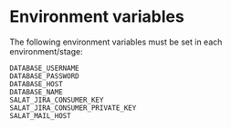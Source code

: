 # Environment variables

The following environment variables must be set in each environment/stage:

```
DATABASE_USERNAME
DATABASE_PASSWORD
DATABASE_HOST
DATABASE_NAME
SALAT_JIRA_CONSUMER_KEY
SALAT_JIRA_CONSUMER_PRIVATE_KEY
SALAT_MAIL_HOST
```
